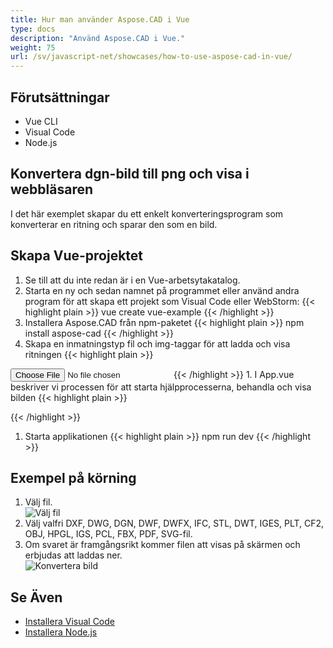 ```yaml
---
title: Hur man använder Aspose.CAD i Vue
type: docs
description: "Använd Aspose.CAD i Vue."
weight: 75
url: /sv/javascript-net/showcases/how-to-use-aspose-cad-in-vue/
---
```


## Förutsättningar
- Vue CLI
- Visual Code
- Node.js

## Konvertera dgn-bild till png och visa i webbläsaren

I det här exemplet skapar du ett enkelt konverteringsprogram som konverterar en ritning och sparar den som en bild.

## Skapa Vue-projektet

1. Se till att du inte redan är i en Vue-arbetsytakatalog.
1. Starta en ny och sedan namnet på programmet eller använd andra program för att skapa ett projekt som Visual Code eller WebStorm:
{{< highlight plain >}}
vue create vue-example
{{< /highlight >}}
1. Installera Aspose.CAD från npm-paketet
{{< highlight plain >}}
npm install aspose-cad
{{< /highlight >}}
1. Skapa en inmatningstyp fil och img-taggar för att ladda och visa ritningen
{{< highlight plain >}}
<input id="file" type="file">
<img id="image" />
{{< /highlight >}}
1. I App.vue beskriver vi processen för att starta hjälpprocesserna, behandla och visa bilden
{{< highlight plain >}}
<script>
import {Drawing, PngOptions} from "aspose-cad";

export default{
  beforeCreate: function () {
    // behövs för att starta samlingsprocessen
    let recaptchaScript = document.createElement('script')
    recaptchaScript.setAttribute('src', '/node_modules/aspose-cad/dotnet.js')
    document.head.appendChild(recaptchaScript)

    let dotnet;
  },
  mounted() {
    window.addEventListener('load', this.onWindowLoad)
  },
  methods: {
    async onWindowLoad() {
      
      console.log("laddar WASM...");
      await dotnet.boot();
      console.log("WASM laddad");

      document.querySelector('input').addEventListener('change', function() {
            const reader = new FileReader();
            reader.onload = function() {

              let arrayBuffer = this.result;
              let array = new Uint8Array(arrayBuffer);

              // LADDAR
              let file = Image.load(array);
              console.log(file);

              // SPARA
              let exportedFilePromise = Image.save(array, new PngOptions());
              exportedFilePromise.then(exportedFile => {
                console.log(exportedFile);

                let urlCreator = window.URL || window.webkitURL;
                let blob = new Blob([exportedFile], { type: 'application/octet-stream' });
                let imageUrl = urlCreator.createObjectURL(blob);
                document.querySelector("#image").src = imageUrl;
              });
            }

            reader.readAsArrayBuffer(this.files[0]);
          },
          false);
    },
  },
}
</script>

<template>
  <header>
    <img alt="Vue-logga" class="logo" src="./assets/logo.svg" width="125" height="125" />
    <p>Exempel på aspose.cad för Vue.</p>
  </header>

  <main>
    <input id="file" type="file">
    <br/>
    <img id="image" />
  </main>
</template>

<style scoped>
header {
  line-height: 1.5;
}
main{
  text-align: center;
}

.logo {
  display: block;
  margin: 0 auto 2rem;
}

@media (min-width: 1024px) {
  header {
    display: flex;
    place-items: center;
    padding-right: calc(var(--section-gap) / 2);
  }


  header .wrapper {
    display: flex;
    place-items: flex-start;
    flex-wrap: wrap;
  }
}
</style>
{{< /highlight >}}
1. Starta applikationen
{{< highlight plain >}}
npm run dev
{{< /highlight >}}

## Exempel på körning

1. Välj fil.<br>
![Välj fil](/cad/_assets/javascript-net/vue/choose-file.png)<br>
1. Välj valfri DXF, DWG, DGN, DWF, DWFX, IFC, STL, DWT, IGES, PLT, CF2, OBJ, HPGL, IGS, PCL, FBX, PDF, SVG-fil.
1. Om svaret är framgångsrikt kommer filen att visas på skärmen och erbjudas att laddas ner.<br>
![Konvertera bild](/cad/_assets/javascript-net/vue/convert-image.png)<br>

## Se Även

- [Installera Visual Code](https://code.visualstudio.com/)
- [Installera Node.js](https://nodejs.org/en/)
